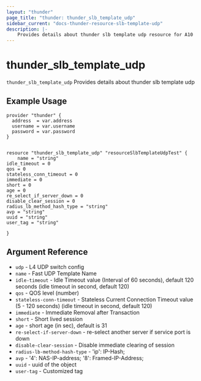 ```yaml
---
layout: "thunder"
page_title: "thunder: thunder_slb_template_udp"
sidebar_current: "docs-thunder-resource-slb-template-udp"
description: |-
    Provides details about thunder slb template udp resource for A10
---
```


# thunder\_slb\_template\_udp

`thunder_slb_template_udp` Provides details about thunder slb template udp
## Example Usage


```hcl
provider "thunder" {
  address  = var.address
  username = var.username
  password = var.password
}


resource "thunder_slb_template_udp" "resourceSlbTemplateUdpTest" {
	name = "string"
idle_timeout = 0
qos = 0
stateless_conn_timeout = 0
immediate = 0
short = 0
age = 0
re_select_if_server_down = 0
disable_clear_session = 0
radius_lb_method_hash_type = "string"
avp = "string"
uuid = "string"
user_tag = "string"
 
}

```

## Argument Reference

* `udp` - L4 UDP switch config
* `name` - Fast UDP Template Name
* `idle-timeout` - Idle Timeout value (Interval of 60 seconds), default 120 seconds (idle timeout in second, default 120)
* `qos` - QOS level (number)
* `stateless-conn-timeout` - Stateless Current Connection Timeout value (5 - 120 seconds) (idle timeout in second, default 120)
* `immediate` - Immediate Removal after Transaction
* `short` - Short lived session
* `age` - short age (in sec), default is 31
* `re-select-if-server-down` - re-select another server if service port is down
* `disable-clear-session` - Disable immediate clearing of session
* `radius-lb-method-hash-type` - 'ip': IP-Hash;
* `avp` - '4': NAS-IP-address; '8': Framed-IP-Address;
* `uuid` - uuid of the object
* `user-tag` - Customized tag

